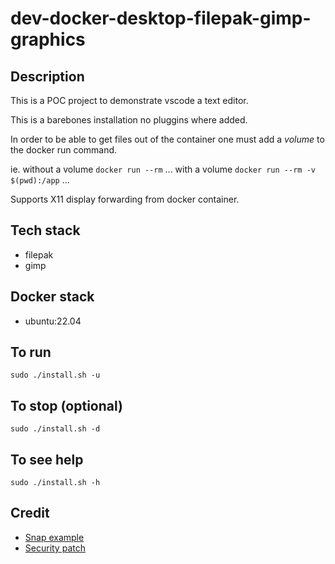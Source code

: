 # dev-docker-desktop-filepak-gimp-graphics

## Description
This is a POC project to demonstrate vscode a text editor.

This is a barebones installation no pluggins where added. 

In order to be able to get files out of the container one must add a *volume* to the docker run command.

ie.
without a volume
`docker run --rm` ...
with a volume
`docker run --rm -v $(pwd):/app` ...

Supports X11 display forwarding from docker container.


## Tech stack
- filepak
- gimp

## Docker stack
- ubuntu:22.04

## To run
`sudo ./install.sh -u`

## To stop (optional)
`sudo ./install.sh -d`

## To see help
`sudo ./install.sh -h`

## Credit
- [Snap example](https://forum.snapcraft.io/t/install-snap-in-docker/20740)
- [Security patch](https://github.com/ogra1/snapd-docker/issues/9)